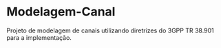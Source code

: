 # Modelagem-Canal
Projeto de modelagem de canais utilizando diretrizes do 3GPP TR 38.901 para a implementação.
